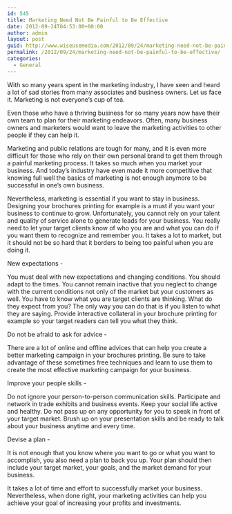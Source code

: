 ```yaml
---
id: 545
title: Marketing Need Not Be Painful to Be Effective
date: 2012-09-24T04:53:00+00:00
author: admin
layout: post
guid: http://www.wiseusemedia.com/2012/09/24/marketing-need-not-be-painful-to-be-effective/
permalink: /2012/09/24/marketing-need-not-be-painful-to-be-effective/
categories:
  - General
---
```

With so many years spent in the marketing industry, I have seen and heard a lot of sad stories from many associates and business owners. Let us face it. Marketing is not everyone&#8217;s cup of tea.

Even those who have a thriving business for so many years now have their own team to plan for their marketing endeavors. Often, many business owners and marketers would want to leave the marketing activities to other people if they can help it.

Marketing and public relations are tough for many, and it is even more difficult for those who rely on their own personal brand to get them through a painful marketing process. It takes so much when you market your business. And today&#8217;s industry have even made it more competitive that knowing full well the basics of marketing is not enough anymore to be successful in one&#8217;s own business.

Nevertheless, marketing is essential if you want to stay in business. Designing your brochures printing for example is a must if you want your business to continue to grow. Unfortunately, you cannot rely on your talent and quality of service alone to generate leads for your business. You really need to let your target clients know of who you are and what you can do if you want them to recognize and remember you. It takes a lot to market, but it should not be so hard that it borders to being too painful when you are doing it.

New expectations -

You must deal with new expectations and changing conditions. You should adapt to the times. You cannot remain inactive that you neglect to change with the current conditions not only of the market but your customers as well. You have to know what you are target clients are thinking. What do they expect from you? The only way you can do that is if you listen to what they are saying. Provide interactive collateral in your brochure printing for example so your target readers can tell you what they think.

Do not be afraid to ask for advice -

There are a lot of online and offline advices that can help you create a better marketing campaign in your brochures printing. Be sure to take advantage of these sometimes free techniques and learn to use them to create the most effective marketing campaign for your business.

Improve your people skills -

Do not ignore your person-to-person communication skills. Participate and network in trade exhibits and business events. Keep your social life active and healthy. Do not pass up on any opportunity for you to speak in front of your target market. Brush up on your presentation skills and be ready to talk about your business anytime and every time.

Devise a plan -

It is not enough that you know where you want to go or what you want to accomplish, you also need a plan to back you up. Your plan should then include your target market, your goals, and the market demand for your business.

It takes a lot of time and effort to successfully market your business. Nevertheless, when done right, your marketing activities can help you achieve your goal of increasing your profits and investments.